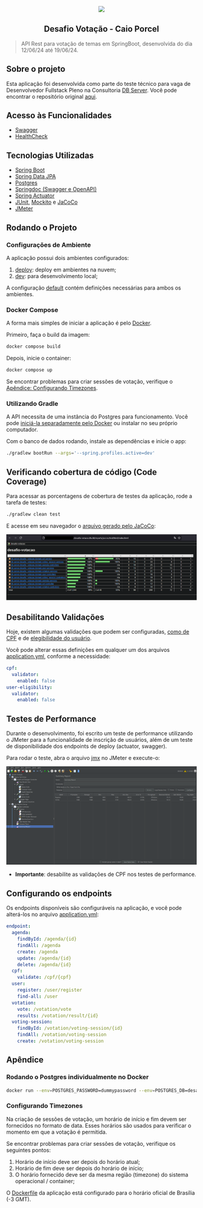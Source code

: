 <p align="center"><img src="https://static-00.iconduck.com/assets.00/spring-icon-256x256-2efvkvky.png" width="130"></p>
<h2 align="center">Desafio Votação - Caio Porcel</h2>

> API Rest para votação de temas em SpringBoot, desenvolvida do dia 12/06/24 até 19/06/24.

## Sobre o projeto

Esta aplicação foi desenvolvida como parte do teste técnico para vaga de Desenvolvedor Fullstack Pleno na
Consultoria [DB Server](https://db.tec.br/). Você pode encontrar o repositório original [aqui](https://github.com/dbserver/desafio-votacao).

## Acesso às Funcionalidades

- [Swagger](http://localhost:8080/api/docs/swagger.html)
- [HealthCheck](http://localhost:8080/management/health)

## Tecnologias Utilizadas

- [Spring Boot](https://spring.io/projects/spring-boot)
- [Spring Data JPA](https://spring.io/projects/spring-data-jpa)
- [Postgres](https://www.postgresql.org/)
- [Springdoc (Swagger e OpenAPI)](https://springdoc.org/)
- [Spring Actuator](https://spring.io/guides/gs/actuator-service)
- [JUnit](https://junit.org/), [Mockito](https://site.mockito.org/) e [JaCoCo](https://www.eclemma.org/jacoco/)
- [JMeter](https://jmeter.apache.org/)

## Rodando o Projeto

### Configurações de Ambiente

A aplicação possui dois ambientes configurados:

1. [deploy](./src/main/resources/application-deploy.yml): deploy em ambientes na nuvem;
2. [dev](./src/main/resources/application-dev.yml): para desenvolvimento local;

A configuração [default](./src/main/resources/application.yml) contém definições necessárias para ambos os ambientes.

### Docker Compose

A forma mais simples de iniciar a aplicação é pelo [Docker](./docker-compose.yml).

Primeiro, faça o build da imagem:

```sh
docker compose build
```

Depois, inicie o container:

```sh
docker compose up
```

Se encontrar problemas para criar sessões de votação, verifique o [Apêndice: Configurando Timezones](#configuração-de-timezones).

### Utilizando Gradle

A API necessita de uma instância do Postgres para funcionamento. Você pode [iniciá-la separadamente pelo Docker](#rodando-o-postgres-individualmente-no-docker) ou instalar no seu próprio computador.

Com o banco de dados rodando, instale as dependências e inicie o app:

```sh
./gradlew bootRun --args='--spring.profiles.active=dev'
```


## Verificando cobertura de código (Code Coverage)

Para acessar as porcentagens de cobertura de testes da aplicação, rode a tarefa de testes:

```sh
./gradlew clean test
```

E acesse em seu navegador o [arquivo gerado pelo JaCoCo](./build/reports/jacoco/test/html/index.html):

![Code Coverage Print](./docs/code_coverage.png)


## Desabilitando Validações

Hoje, existem algumas validações que podem ser configuradas, [como de CPF](./src/main/java/db/server/desafio_votacao/domain/cpf/service/CPFValidator.java) e de [elegibilidade do usuário](./src/main/java/db/server/desafio_votacao/domain/user/services/UserEligibilityService.java).

Você pode alterar essas definições em qualquer um dos arquivos [application.yml](./src/main/resources/application.yml), conforme a necessidade:

```yml
cpf:
  validator:
    enabled: false
user-eligibility:
  validator:
    enabled: false
```

## Testes de Performance

Durante o desenvolvimento, foi escrito um teste de performance utilizando o JMeter para a funcionalidade de
inscrição de usuários, além de um teste de disponibilidade dos endpoints de deploy (actuator, swagger).

Para rodar o teste, abra o arquivo [jmx](./jmeter/Desafio%20Votação.jmx) no JMeter e execute-o:

![Jmeter](./docs/jmeter.png)

* **Importante**: desabilite as validações de CPF nos testes de performance.

## Configurando os endpoints

Os endpoints disponíveis são configuráveis na aplicação, e você pode alterá-los no arquivo [application.yml](./src/main/resources/application.yml):

```yml
endpoint:
  agenda:
    findById: /agenda/{id}
    findAll: /agenda
    create: /agenda
    update: /agenda/{id}
    delete: /agenda/{id}
  cpf:
    validate: /cpf/{cpf}
  user:
    register: /user/register
    find-all: /user
  votation:
    vote: /votation/vote
    results: /votation/result/{id}
  voting-session:
    findById: /votation/voting-session/{id}
    findAll: /votation/voting-session
    create: /votation/voting-session
```

## Apêndice

### Rodando o Postgres individualmente no Docker

```sh
docker run --env=POSTGRES_PASSWORD=dummypassword --env=POSTGRES_DB=desafio_votacao -p 5432:5432 -d postgres
```

### Configurando Timezones

Na criação de sessões de votação, um horário de início e fim devem ser fornecidos no formato de data. Esses horários são usados para verificar o momento em que a votação é permitida.

Se encontrar problemas para criar sessões de votação, verifique os seguintes pontos:

1. Horário de início deve ser depois do horário atual;
2. Horário de fim deve ser depois do horário de início;
3. O horário fornecido deve ser da mesma região (timezone) do sistema operacional / container; 

O [Dockerfile](./Dockerfile) da aplicação está configurado para o horário oficial de Brasília (-3 GMT).
